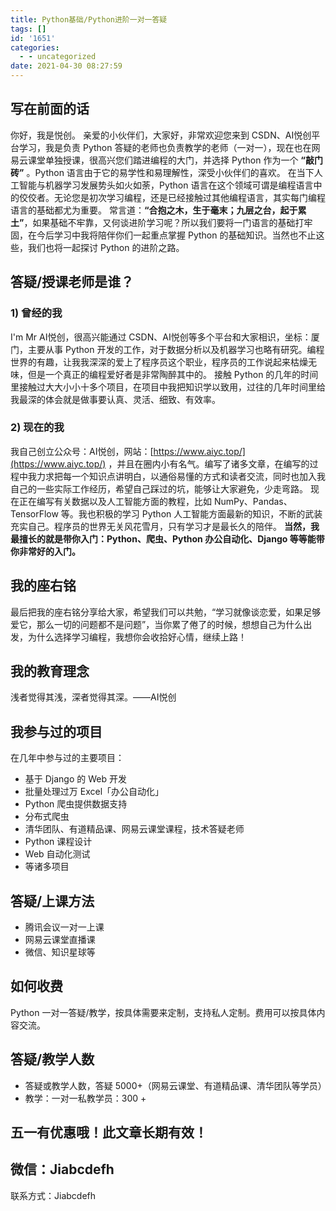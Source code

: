 ```yaml
---
title: Python基础/Python进阶一对一答疑
tags: []
id: '1651'
categories:
  - - uncategorized
date: 2021-04-30 08:27:59
---
```


## 写在前面的话

你好，我是悦创。 亲爱的小伙伴们，大家好，非常欢迎您来到 CSDN、AI悦创平台学习，我是负责 Python 答疑的老师也负责教学的老师（一对一），现在也在网易云课堂单独授课，很高兴您们踏进编程的大门，并选择 Python 作为一个 **“敲门砖”** 。Python 语言由于它的易学性和易理解性，深受小伙伴们的喜欢。 在当下人工智能与机器学习发展势头如火如荼，Python 语言在这个领域可谓是编程语言中的佼佼者。无论您是初次学习编程，还是已经接触过其他编程语言，其实每门编程语言的基础都尤为重要。 常言道：**“合抱之木，生于毫末；九层之台，起于累土”**，如果基础不牢靠，又何谈进阶学习呢？所以我们要将一门语言的基础打牢固，在今后学习中我将陪伴你们一起重点掌握 Python 的基础知识。当然也不止这些，我们也将一起探讨 Python 的进阶之路。

## 答疑/授课老师是谁？

### 1) 曾经的我

I'm Mr AI悦创，很高兴能通过 CSDN、AI悦创等多个平台和大家相识，坐标：厦门，主要从事 Python 开发的工作，对于数据分析以及机器学习也略有研究。编程世界的有趣，让我我深深的爱上了程序员这个职业，程序员的工作说起来枯燥无味，但是一个真正的编程爱好者是非常陶醉其中的。 接触 Python 的几年的时间里接触过大大小小十多个项目，在项目中我把知识学以致用，过往的几年时间里给我最深的体会就是做事要认真、灵活、细致、有效率。

### 2) 现在的我

我自己创立公众号：AI悦创，网站：[https://www.aiyc.top/](https://www.aiyc.top/) ，并且在圈内小有名气。编写了诸多文章，在编写的过程中我力求把每一个知识点讲明白，以通俗易懂的方式和读者交流，同时也加入我自己的一些实际工作经历，希望自己踩过的坑，能够让大家避免，少走弯路。 现在正在编写有关数据以及人工智能方面的教程，比如 NumPy、Pandas、TensorFlow 等。我也积极的学习 Python 人工智能方面最新的知识，不断的武装充实自己。程序员的世界无关风花雪月，只有学习才是最长久的陪伴。 **当然，我最擅长的就是带你入门：Python、爬虫、Python 办公自动化、Django 等等能带你非常好的入门。**

## 我的座右铭

最后把我的座右铭分享给大家，希望我们可以共勉，“学习就像谈恋爱，如果足够爱它，那么一切的问题都不是问题”，当你累了倦了的时候，想想自己为什么出发，为什么选择学习编程，我想你会收拾好心情，继续上路！

## 我的教育理念

浅者觉得其浅，深者觉得其深。——AI悦创

## 我参与过的项目

在几年中参与过的主要项目：

*   基于 Django 的 Web 开发
*   批量处理过万 Excel「办公自动化」
*   Python 爬虫提供数据支持
*   分布式爬虫
*   清华团队、有道精品课、网易云课堂课程，技术答疑老师
*   Python 课程设计
*   Web 自动化测试
*   等诸多项目

## 答疑/上课方法

*   腾讯会议一对一上课
*   网易云课堂直播课
*   微信、知识星球等

## 如何收费

Python 一对一答疑/教学，按具体需要来定制，支持私人定制。费用可以按具体内容交流。

## 答疑/教学人数

*   答疑或教学人数，答疑 5000+（网易云课堂、有道精品课、清华团队等学员）
*   教学：一对一私教学员：300 +

## 五一有优惠哦！此文章长期有效！

## 微信：Jiabcdefh

联系方式：Jiabcdefh